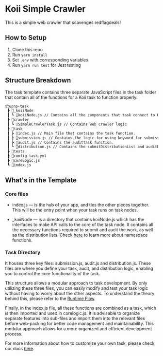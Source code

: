 # Koii Simple Crawler

This is a simple web crawler that scavenges redflagdeals!

## How to Setup

1. Clone this repo
2. Run `yarn install`
3. Set `.env` with corresponding variables
4. Run `yarn run test` for Jest testing

## Structure Breakdown

The task template contains three separate JavaScript files in the task folder that contain all of the functions for a Koii task to function properly.

```bash
📦upnp-task
 ┣ 📂_koiiNode
 ┃ ┗ 📜koiiNode.js // Contains all the components that task connect to K2.
 ┣ 📂crawler
 ┃ ┗ 📜SimpleCrawlerTask.js // Contains web crawler logic
 ┣ 📂task
 ┃ ┣ 📜index.js // Main file that contains the task function.
 ┃ ┣ 📜submission.js // Contains the logic for using keyword for submissions.
 ┃ ┣ 📜audit.js // Contains the auditTask function.
 ┃ ┗ 📜distribution.js // Contains the submitDistributionList and auditDistribution function.
 ┣ 📂tests
 ┣ 📜config-task.yml
 ┣ 📜coreLogic.js
 ┗ 📜index.js
```

## What's in the Template

### Core files

- index.js — is the hub of your app, and ties the other pieces together. This will be the entry point when your task runs on task nodes.

- \_koiiNode — is a directory that contains koiiNode.js which has the interfaces to make API calls to the core of the task node. It contains all the necessary functions required to submit and audit the work, as well as the distribution lists. Check [here](https://docs.koii.network/develop/write-a-koii-task/task-development-kit-tdk/using-the-task-namespace/the-namespace-object) to learn more about namespace functions.

### Task Directory

It houses three key files: submission.js, audit.js and distribution.js. These files are where you define your task, audit, and distribution logic, enabling you to control the core functionality of the task.

This structure allows a modular approach to task development. By only utilizing these three files, you can easily modify and test your task logic without having to worry about the other aspects. To understand the theory behind this, please refer to the
[Runtime Flow](https://docs.koii.network/concepts/gradual-consensus/runtime-flow).

Finally, in the index.js file, all these functions are combined as a task, which is then imported and used in corelogic.js. It is advisable to organize separate features into sub-files and import them into the relevant files before web-packing for better code management and maintainability. This modular approach allows for a more organized and efficient development process.

For more information about how to customize your own task, please check our docs [here](https://docs.koii.network/develop/write-a-koii-task/task-development-guide/introduction).
